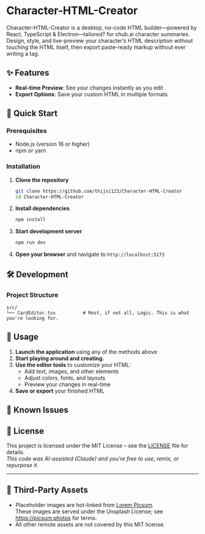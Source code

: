 # Character-HTML-Creator

Character-HTML-Creator is a desktop, no-code HTML builder—powered by React, TypeScript & Electron—tailored? for chub.ai character summaries. Design, style, and live-preview your character’s HTML description without touching the HTML itself, then export paste-ready markup without ever writing a tag.

## ✨ Features

- **Real-time Preview**: See your changes instantly as you edit
- **Export Options**: Save your custom HTML in multiple formats

## 🚀 Quick Start

### Prerequisites

- Node.js (version 16 or higher)
- npm or yarn

### Installation

1. **Clone the repository**
   ```bash
   git clone https://github.com/thijsi123/Character-HTML-Creator
   cd Character-HTML-Creator
   ```

2. **Install dependencies**
   ```bash
   npm install
   ```

3. **Start development server**
   ```bash
   npm run dev
   ```

4. **Open your browser** and navigate to `http://localhost:5173`

## 🛠️ Development

### Project Structure
```
src/
└── CardEditor.tsx          # Most, if not all, Logic. This is what you're looking for.

```

## 📖 Usage

1. **Launch the application** using any of the methods above
2. **Start playing around and creating.**
3. **Use the editor tools** to customize your HTML:
   - Add text, images, and other elements
   - Adjust colors, fonts, and layouts
   - Preview your changes in real-time
4. **Save or export** your finished HTML
   

## 🐛 Known Issues

<!-- Known bugs and issues will be displayed here -->


## 📄 License

This project is licensed under the MIT License – see the [LICENSE](LICENSE) file for details.  
*This code was AI-assisted (Claude) and you’re free to use, remix, or repurpose it.*

---

## 🔗 Third-Party Assets

- Placeholder images are hot-linked from [Lorem Picsum](https://picsum.photos).  
  These images are served under the Unsplash License; see https://picsum.photos for terms.  
- All other remote assets are not covered by this MIT license.
